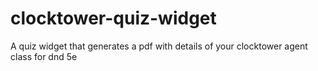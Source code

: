 # clocktower-quiz-widget
A quiz widget that generates a pdf with details of your clocktower agent class for dnd 5e

